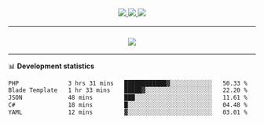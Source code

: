 <h3 align="center">
  <a href="https://github.com/hwalker928">
      <img src="https://img.shields.io/github/followers/hwalker928?label=Followers&style=for-the-badge&color=lightblue">
  </a>
  <a href="https://harryw.link/discord" alt="Discord">
      <img src="https://img.shields.io/discord/738451951758606336?label=discord&style=for-the-badge&color=lightblue"/>
  </a>
  <a href="https://harryw.link/sparked" alt="Sparked Host">
      <img src="https://img.shields.io/static/v1?label=Sponsor&message=Sparked%20Host&color=yellow&style=for-the-badge"/>
  </a>
</h3>

<hr>


<h3 align="center">
  <a href="https://github.com/hwalker928">
      <img src="https://github-profile-trophy.vercel.app/?username=hwalker928&no-bg=true&no-frame=true">
  </a>
</h3>


<hr>

📊 **Development statistics**

<!--START_SECTION:waka-->

```txt
PHP              3 hrs 31 mins   ████████████▓░░░░░░░░░░░░   50.33 %
Blade Template   1 hr 33 mins    █████▓░░░░░░░░░░░░░░░░░░░   22.20 %
JSON             48 mins         ███░░░░░░░░░░░░░░░░░░░░░░   11.61 %
C#               18 mins         █░░░░░░░░░░░░░░░░░░░░░░░░   04.48 %
YAML             12 mins         ▓░░░░░░░░░░░░░░░░░░░░░░░░   03.01 %
```

<!--END_SECTION:waka-->
